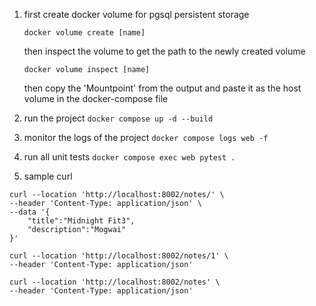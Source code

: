 1. first create docker volume for pgsql persistent storage
    ```
    docker volume create [name]
    ```
    then inspect the volume to get the path to the newly created volume
    ```
    docker volume inspect [name]
    ```
    then copy the 'Mountpoint' from the output and paste it as the host volume in the docker-compose file

2. run the project `docker compose up -d --build`
3. monitor the logs of the project `docker compose logs web -f`
4. run all unit tests `docker compose exec web pytest .`
5. sample curl
```
curl --location 'http://localhost:8002/notes/' \
--header 'Content-Type: application/json' \
--data '{
    "title":"Midnight Fit3", 
    "description":"Mogwai"
}'
```
```
curl --location 'http://localhost:8002/notes/1' \
--header 'Content-Type: application/json'
```
```
curl --location 'http://localhost:8002/notes' \
--header 'Content-Type: application/json'
```